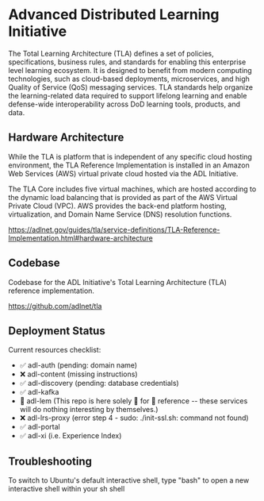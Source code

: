 # Advanced Distributed Learning Initiative

The Total Learning Architecture (TLA) defines a set of policies, specifications, business rules, and standards for enabling this enterprise level learning ecosystem. It is designed to benefit from modern computing technologies, such as cloud-based deployments, microservices, and high Quality of Service (QoS) messaging services. TLA standards help organize the learning-related data required to support lifelong learning and enable defense-wide interoperability across DoD learning tools, products, and data.

## Hardware Architecture

While the TLA is platform that is independent of any specific cloud hosting environment, the TLA Reference Implementation is installed in an Amazon Web Services (AWS) virtual private cloud hosted via the ADL Initiative.

The TLA Core includes five virtual machines, which are hosted according to the dynamic load balancing that is provided as part of the AWS Virtual Private Cloud (VPC). AWS provides the back-end platform hosting, virtualization, and Domain Name Service (DNS) resolution functions.



https://adlnet.gov/guides/tla/service-definitions/TLA-Reference-Implementation.html#hardware-architecture

## Codebase

Codebase for the ADL Initiative's Total Learning Architecture (TLA) reference implementation.

https://github.com/adlnet/tla

## Deployment Status


Current resources checklist:

- ✅ adl-auth (pending: domain name)
- ❌ adl-content (missing instructions)
- ✅ adl-discovery (pending: database credentials)
- ✅ adl-kafka
- 🔨 adl-lem (This repo is here solely 👏 for 👏 reference -- these services will do nothing interesting by themselves.)
- ❌ adl-lrs-proxy (error step 4 - sudo: ./init-ssl.sh: command not found)
- ✅ adl-portal
- ✅ adl-xi (i.e. Experience Index)


## Troubleshooting

To switch to Ubuntu's default interactive shell, type "bash" to open a new interactive shell within your sh shell